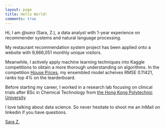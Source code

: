 ```yaml
---
layout: page
title: Hello World!
comments: true
---
```


Hi, I am *@sara* (Sara, Z.), a data analyst with 1-year experience on recommender systems and natural language processing.

My restaurant recommendation system project has been applied onto a website with 9,666,051 monthly unique visitors.
<!-- utomating the search process of millions of users from Hong Kong and Tai Wan.  -->

Meanwhile, I actively apply machine learning techniques into Kaggle competitions to obtain a more thorough understanding on algorithms. In the competition [House Prices](https://www.kaggle.com/ssssara), my ensembled model acheives RMSE 0.11421, ranks top 4% on the learderboard.

Before starting my career, I worked in a research lab focusing on clinical trials after BSc in Chemical Technology from [the Hong Kong Polytechnic University](https://www.polyu.edu.hk)

I love talking about data science. So never hesitate to shoot me an InMail on linkedin if you have questions.

<div class="LI-profile-badge"  data-version="v1" data-size="medium" data-locale="zh_TW" data-type="horizontal" data-theme="light" data-vanity="sara-zeng"><a class="LI-simple-link" href='https://hk.linkedin.com/in/sara-zeng?trk=profile-badge'>Sara Z.</a></div>

<script type="text/javascript" src="https://platform.linkedin.com/badges/js/profile.js" async defer></script>
